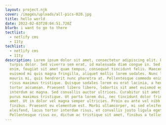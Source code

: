 ```yaml
---
layout: project.njk
cover: /images/uploads/all-pics-020.jpg
title: hello world
date: 2022-02-03T20:04:51.720Z
blurb: i want to go to there
tectlist:
  - netlify cms
  - 11ty
techlist:
  - netlify cms
  - 11ty
description: Lorem ipsum dolor sit amet, consectetur adipiscing elit. Etiam sed
  turpis dolor. Sed viverra sem erat, id malesuada diam congue in. Sed turpis
  enim, feugiat sit amet quam tempus, consequat tincidunt felis. Maecenas
  euismod mi quis magna fringilla, aliquet mollis lorem sodales. Nunc lobortis
  mauris mi, quis hendrerit nunc pharetra at. Pellentesque commodo enim placerat
  risus maximus tristique. Quisque sodales lorem eu erat lacinia, a hendrerit
  tortor accumsan. Praesent libero libero, lobortis sit amet euismod egestas,
  interdum ac magna. Sed convallis auctor ultrices. Curabitur sit amet massa et
  purus maximus tristique. Ut porta lorem dui, nec tincidunt dolor fringilla sit
  amet. Ut in dolor vel magna semper ultricies. Proin eu ante vel nibh porttitor
  finibus. Praesent eu elementum est. Morbi ullamcorper, mi sed eleifend
  eleifend, lacus tortor interdum risus, et convallis justo ligula eget ex.
  Pellentesque risus ex, dictum ac tristique sit amet, finibus a tellus.
---
```

